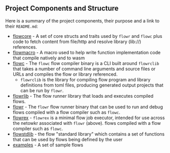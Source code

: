 ## Project Components and Structure

Here is a summary of the project components, their purpose and a link to their `README.md`:

* [flowcore](../../flowcore/README.md) - A set of core structs and traits used by `flowr` and `flowc` plus code 
  to fetch content from file/http and resolve library (lib://) references.
* [flowmacro](../../flowmacro/README.md) - A macro used to help write function implementation code that compile natively
  and to wasm
* [flowc](../../flowc/README.md) - The `flowc` flow compiler binary is a CLI built around `flowrclib` that 
  takes a number of command line arguments and source files or URLs and compiles the flow or library referenced.
    * `flowrclib` is the library for compiling flow program and library definitions from toml 
      files, producing generated output projects that can be run by `flowr`.
* [flowrlib](../../flowr/README.md) - The flow runner library that loads and executes compiled flows.
* [flowr](../../flowr/README.md) - The `flowr` flow runner binary that can be used to run and debug 
  flows compiled with a flow compiler such as `flowc`.
* [flowrex](../../flowr/README.md) - `flowrex` is a minimal flow job executor, intended for use across the netowkr 
  associated with `flowr` (above).
  flows compiled with a flow compiler such as `flowc`.
* [flowstdlib](../../flowstdlib/README.md) - the flow "standard library" which contains a set of functions that 
  can be 
  used by flows being defined by the user
* [examples](../../flowr/examples/README.md) - A set of sample flows